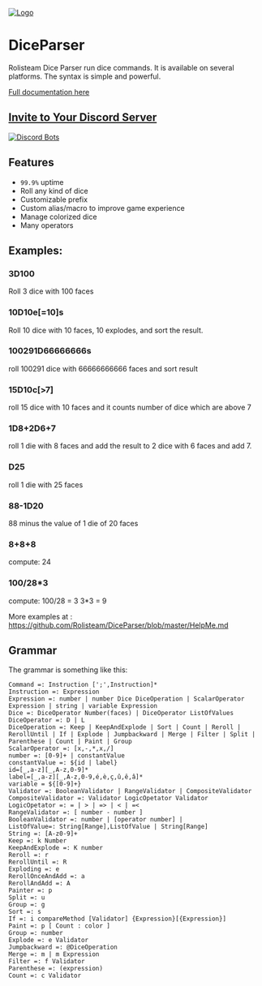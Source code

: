 [![Logo](https://raw.githubusercontent.com/Rolisteam/rolisteam/master/resources/logo/1000-rolisteam.png)](http://www.rolisteam.org)

# DiceParser

Rolisteam Dice Parser run dice commands. It is available on several platforms. 
The syntax is simple and powerful.

[Full documentation here](https://github.com/Rolisteam/DiceParser/blob/master/HelpMe.md)


## [Invite to Your Discord Server](https://discordapp.com/oauth2/authorize?&client_id=279722369260453888&scope=bot&permissions=0)

[![Discord Bots](https://discordbots.org/api/widget/279722369260453888.svg)](https://discordbots.org/bot/279722369260453888)


## Features

* `99.9%` uptime
* Roll any kind of dice
* Customizable prefix
* Custom alias/macro to improve game experience
* Manage colorized dice
* Many operators

## Examples:

### 3D100
Roll 3 dice with 100 faces

### 10D10e[=10]s
Roll 10 dice with 10 faces, 10 explodes, and sort the result.

### 100291D66666666s
roll 100291 dice with 66666666666 faces and sort result

### 15D10c[>7]
roll 15 dice with 10 faces and it counts number of dice which are above 7

### 1D8+2D6+7
roll 1 die with 8 faces and add the result to 2 dice with 6 faces and add 7. 

### D25
roll 1 die with 25 faces

### 88-1D20
88 minus the value of 1 die of 20 faces

### 8+8+8
compute: 24

### 100/28*3
compute: 100/28 = 3
3*3 = 9


More examples at : https://github.com/Rolisteam/DiceParser/blob/master/HelpMe.md

## Grammar
The grammar is something like this:

```
Command =: Instruction [';',Instruction]*
Instruction =: Expression
Expression =: number | number Dice DiceOperation | ScalarOperator Expression | string | variable Expression
Dice =: DiceOperator Number(faces) | DiceOperator ListOfValues
DiceOperator =: D | L
DiceOperation =: Keep | KeepAndExplode | Sort | Count | Reroll | RerollUntil | If | Explode | Jumpbackward | Merge | Filter | Split | Parenthese | Count | Paint | Group
ScalarOperator =: [x,-,*,x,/]
number =: [0-9]+ | constantValue
constantValue =: ${id | label}
id=[_,a-z][_,A-z,0-9]*
label=[_,a-z][_,A-z,0-9,é,è,ç,û,ê,â]*
variable = ${[0-9]+}
Validator =: BooleanValidator | RangeValidator | CompositeValidator
CompositeValidator =: Validator LogicOpetator Validator
LogicOpetator =: = | > | => | < | =<
RangeValidator =: [ number - number ]
BooleanValidator =: number | [operator number] |
ListOfValue=: String[Range],ListOfValue | String[Range]
String =: [A-z0-9]+
Keep =: k Number
KeepAndExplode =: K number
Reroll =: r
RerollUntil =: R
Exploding =: e
RerollOnceAndAdd =: a
RerollAndAdd =: A
Painter =: p
Split =: u
Group =: g
Sort =: s
If =: i compareMethod [Validator] {Expression}[{Expression}]
Paint =: p [ Count : color ]
Group =: number
Explode =: e Validator
Jumpbackward =: @DiceOperation
Merge =: m | m Expression
Filter =: f Validator
Parenthese =: (expression)
Count =: c Validator
```

